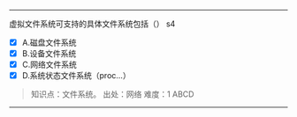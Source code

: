 ---
虚拟文件系统可支持的具体文件系统包括（） s4
- [x] A.磁盘文件系统
- [x] B.设备文件系统
- [x] C.网络文件系统
- [x] D.系统状态文件系统（proc...）

> 知识点：文件系统。
> 出处：网络
> 难度：1
> ABCD

---